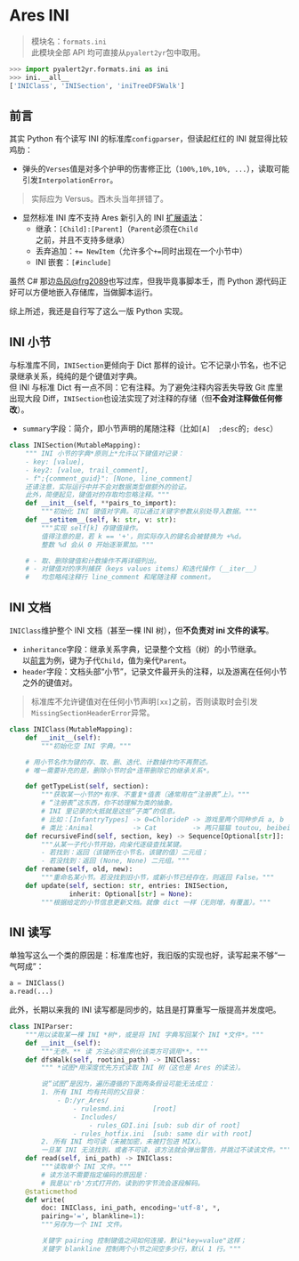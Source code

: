 # Ares INI

> 模块名：`formats.ini`  
> 此模块全部 API 均可直接从`pyalert2yr`包中取用。

```python
>>> import pyalert2yr.formats.ini as ini
>>> ini.__all__
['INIClass', 'INISection', 'iniTreeDFSWalk']
```

## 前言
其实 Python 有个读写 INI 的标准库`configparser`，但读起红红的 INI 就显得比较鸡肋：
- 弹头的`Verses`值是对多个护甲的伤害修正比（`100%,10%,10%, ...`），读取可能引发`InterpolationError`。

> 实际应为 Versus。西木头当年拼错了。

- 显然标准 INI 库不支持 Ares 新引入的 INI [扩展语法](https://github.com/ClLab-YR/Chloride.RA2Scripts/blob/master/IniExt.ReadMe.md)：
    - 继承：`[Child]:[Parent]`（`Parent`必须在`Child`之前，并且不支持多继承）
    - 丢弃追加：`+= NewItem`（允许多个`+=`同时出现在一个小节中）
    - INI 嵌套：`[#include]`

虽然 C# 那边[岛风@frg2089](https://github.com/frg2089)也写过库，但我毕竟事脚本壬，而 Python 源代码正好可以方便地嵌入存储库，当做脚本运行。  

综上所述，我还是自行写了这么一版 Python 实现。

## INI 小节
与标准库不同，`INISection`更倾向于 Dict 那样的设计。它不记录小节名，也不记录继承关系，纯纯的是个键值对字典。  
但 INI 与标准 Dict 有一点不同：它有注释。为了避免注释内容丢失导致 Git 库里出现大段 Diff，`INISection`也设法实现了对注释的存储（但**不会对注释做任何修改**）。

- `summary`字段：简介，即小节声明的尾随注释（比如`[A]  ;desc`的`; desc`）

```python
class INISection(MutableMapping):
    """ INI 小节的字典*原则上*允许以下键值对记录：
    - key: [value],
    - key2: [value, trail_comment],
    - f";{comment_guid}": [None, line_comment]
    还请注意，实际运行中并不会对数据类型做额外的验证。
    此外，简便起见，键值对的存取均忽略注释。"""
    def __init__(self, **pairs_to_import):
        """初始化 INI 键值对字典。可以通过关键字参数从别处导入数据。"""
    def __setitem__(self, k: str, v: str):
        """实现 self[k] 存键值操作。
        值得注意的是，若 k == '+'，则实际存入的键名会被替换为 +%d。
        整数 %d 会从 0 开始逐渐累加。"""

    # - 取、删除键值和计数操作不再详细列出。
    # - 对键值对的序列捕获（keys values items）和迭代操作（__iter__）
    #   均忽略纯注释行 line_comment 和尾随注释 comment。
```

## INI 文档
`INIClass`维护整个 INI 文档（甚至一棵 INI 树），但**不负责对 ini 文件的读写**。

- `inheritance`字段：继承关系字典，记录整个文档（树）的小节继承。  
  以[前言](#前言)为例，键为子代`Child`，值为亲代`Parent`。
- `header`字段：文档头部“小节”，记录文件最开头的注释，以及游离在任何小节之外的键值对。

> 标准库不允许键值对在任何小节声明`[xx]`之前，否则读取时会引发`MissingSectionHeaderError`异常。

```python
class INIClass(MutableMapping):
    def __init__(self):
        """初始化空 INI 字典。"""

    # 用小节名作为键的存、取、删、迭代、计数操作均不再赘述。
    # 唯一需要补充的是，删除小节时会*连带删除它的继承关系*。

    def getTypeList(self, section):
        """获取某一小节的*有序、不重复*值表（通常用在“注册表”上）。"""
        # “注册表”这东西，你不妨理解为类的抽象。
        # INI 里记录的大抵就是这些“子类”的信息。
        # 比如：[InfantryTypes] -> 0=ChlorideP -> 游戏里两个同种步兵 a, b
        # 类比：Animal          -> Cat         -> 两只猫猫 toutou, beibei
    def recursiveFind(self, section, key) -> Sequence[Optional[str]]:
        """从某一子代小节开始，向亲代逐级查找某键。
        - 若找到：返回（该键所在小节名，该键的值）二元组；
        - 若没找到：返回 (None, None) 二元组。"""
    def rename(self, old, new):
        """重命名某小节。若没找到旧小节，或新小节已经存在，则返回 False。"""
    def update(self, section: str, entries: INISection, 
               inherit: Optional[str] = None):
        """根据给定的小节信息更新文档。就像 dict 一样（无则增，有覆盖）。"""
```

## INI 读写
单独写这么一个类的原因是：标准库也好，我旧版的实现也好，读写起来不够“一气呵成”：
```python
a = INIClass()
a.read(...)
```
此外，长期以来我的 INI 读写都是同步的，姑且是打算重写一版提高并发度吧。

```python
class INIParser:
    """用以读取某一棵 INI *树*，或是将 INI 字典写回某个 INI *文件*。"""
    def __init__(self):
        """无参。** 读 方法必须实例化该类方可调用**。"""
    def dfsWalk(self, rootini_path) -> INIClass:
        """ *试图*用深度优先方式读取 INI 树（这也是 Ares 的读法）。

        说“试图”是因为，遍历遵循的下面两条假设可能无法成立：
        1. 所有 INI 均有共同的父目录：
            - D:/yr_Ares/
                - rulesmd.ini       [root]
                - Includes/
                    - rules_GDI.ini [sub: sub dir of root]
                - rules_hotfix.ini  [sub: same dir with root]
        2. 所有 INI 均可读（未被加密，未被打包进 MIX）。
        一旦某 INI 无法找到，或者不可读，该方法就会弹出警告，并跳过不读该文件。"""
    def read(self, ini_path) -> INIClass:
        """读取单个 INI 文件。"""
        # 读方法不需要指定编码的原因是：
        # 我是以'rb'方式打开的，读到的字节流会逐段解码。
    @staticmethod
    def write(
        doc: INIClass, ini_path, encoding='utf-8', *,
        pairing='=', blankline=1):
        """另存为一个 INI 文件。

        关键字 pairing 控制键值之间如何连接，默认"key=value"这样；
        关键字 blankline 控制两个小节之间空多少行，默认 1 行。"""
```

